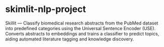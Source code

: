 # skimlit-nlp-project
Skillit — Classify biomedical research abstracts from the PubMed dataset into predefined categories using the Universal Sentence Encoder (USE). Converts abstracts to embeddings and trains a classifier to predict topics, aiding automated literature tagging and knowledge discovery.
